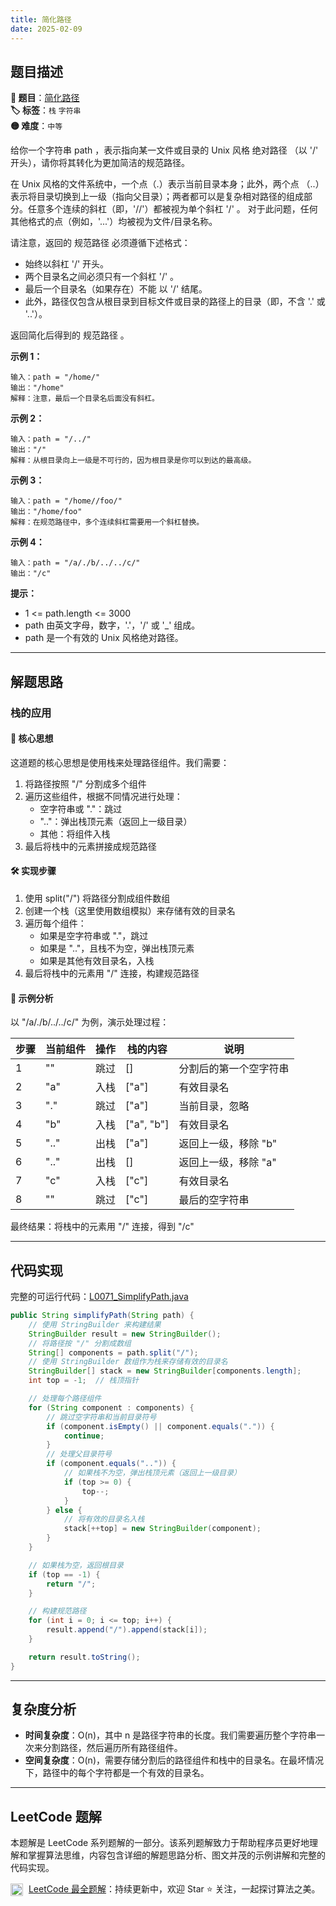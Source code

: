 ```yaml
---
title: 简化路径
date: 2025-02-09
---
```


## 题目描述

**🔗 题目**：[简化路径](https://leetcode.cn/problems/simplify-path/)  
**🏷️ 标签**：`栈` `字符串`  
**🟡 难度**：`中等`  

给你一个字符串 path ，表示指向某一文件或目录的 Unix 风格 绝对路径 （以 '/' 开头），请你将其转化为更加简洁的规范路径。

在 Unix 风格的文件系统中，一个点（.）表示当前目录本身；此外，两个点 （..） 表示将目录切换到上一级（指向父目录）；两者都可以是复杂相对路径的组成部分。任意多个连续的斜杠（即，'//'）都被视为单个斜杠 '/' 。 对于此问题，任何其他格式的点（例如，'...'）均被视为文件/目录名称。

请注意，返回的 规范路径 必须遵循下述格式：
- 始终以斜杠 '/' 开头。
- 两个目录名之间必须只有一个斜杠 '/' 。
- 最后一个目录名（如果存在）不能 以 '/' 结尾。
- 此外，路径仅包含从根目录到目标文件或目录的路径上的目录（即，不含 '.' 或 '..'）。

返回简化后得到的 规范路径 。

**示例 1：**
```
输入：path = "/home/"
输出："/home"
解释：注意，最后一个目录名后面没有斜杠。 
```

**示例 2：**
```
输入：path = "/../"
输出："/"
解释：从根目录向上一级是不可行的，因为根目录是你可以到达的最高级。
```

**示例 3：**
```
输入：path = "/home//foo/"
输出："/home/foo"
解释：在规范路径中，多个连续斜杠需要用一个斜杠替换。
```

**示例 4：**
```
输入：path = "/a/./b/../../c/"
输出："/c"
```

**提示：**
- 1 <= path.length <= 3000
- path 由英文字母，数字，'.'，'/' 或 '_' 组成。
- path 是一个有效的 Unix 风格绝对路径。

---

## 解题思路
### 栈的应用

#### 📝 核心思想
这道题的核心思想是使用栈来处理路径组件。我们需要：
1. 将路径按照 "/" 分割成多个组件
2. 遍历这些组件，根据不同情况进行处理：
   - 空字符串或 "."：跳过
   - ".."：弹出栈顶元素（返回上一级目录）
   - 其他：将组件入栈
3. 最后将栈中的元素拼接成规范路径

#### 🛠️ 实现步骤
1. 使用 split("/") 将路径分割成组件数组
2. 创建一个栈（这里使用数组模拟）来存储有效的目录名
3. 遍历每个组件：
   - 如果是空字符串或 "."，跳过
   - 如果是 ".."，且栈不为空，弹出栈顶元素
   - 如果是其他有效目录名，入栈
4. 最后将栈中的元素用 "/" 连接，构建规范路径

#### 🧩 示例分析
以 "/a/./b/../../c/" 为例，演示处理过程：

| 步骤 | 当前组件 | 操作 | 栈的内容 | 说明 |
|-----|---------|------|---------|------|
| 1 | "" | 跳过 | [] | 分割后的第一个空字符串 |
| 2 | "a" | 入栈 | ["a"] | 有效目录名 |
| 3 | "." | 跳过 | ["a"] | 当前目录，忽略 |
| 4 | "b" | 入栈 | ["a", "b"] | 有效目录名 |
| 5 | ".." | 出栈 | ["a"] | 返回上一级，移除 "b" |
| 6 | ".." | 出栈 | [] | 返回上一级，移除 "a" |
| 7 | "c" | 入栈 | ["c"] | 有效目录名 |
| 8 | "" | 跳过 | ["c"] | 最后的空字符串 |

最终结果：将栈中的元素用 "/" 连接，得到 "/c"

---

## 代码实现

完整的可运行代码：[L0071_SimplifyPath.java](../src/main/java/L0071_SimplifyPath.java)

```java
public String simplifyPath(String path) {
    // 使用 StringBuilder 来构建结果
    StringBuilder result = new StringBuilder();
    // 将路径按 "/" 分割成数组
    String[] components = path.split("/");
    // 使用 StringBuilder 数组作为栈来存储有效的目录名
    StringBuilder[] stack = new StringBuilder[components.length];
    int top = -1;  // 栈顶指针

    // 处理每个路径组件
    for (String component : components) {
        // 跳过空字符串和当前目录符号
        if (component.isEmpty() || component.equals(".")) {
            continue;
        }
        // 处理父目录符号
        if (component.equals("..")) {
            // 如果栈不为空，弹出栈顶元素（返回上一级目录）
            if (top >= 0) {
                top--;
            }
        } else {
            // 将有效的目录名入栈
            stack[++top] = new StringBuilder(component);
        }
    }

    // 如果栈为空，返回根目录
    if (top == -1) {
        return "/";
    }

    // 构建规范路径
    for (int i = 0; i <= top; i++) {
        result.append("/").append(stack[i]);
    }

    return result.toString();
}
```

---

## 复杂度分析

- **时间复杂度**：O(n)，其中 n 是路径字符串的长度。我们需要遍历整个字符串一次来分割路径，然后遍历所有路径组件。
- **空间复杂度**：O(n)，需要存储分割后的路径组件和栈中的目录名。在最坏情况下，路径中的每个字符都是一个有效的目录名。

---

## LeetCode 题解

本题解是 LeetCode 系列题解的一部分。该系列题解致力于帮助程序员更好地理解和掌握算法思维，内容包含详细的解题思路分析、图文并茂的示例讲解和完整的代码实现。

<img src="https://github.githubassets.com/images/modules/logos_page/GitHub-Mark.png" alt="GitHub" width="20" style="vertical-align: middle; margin-right: 5px"> [LeetCode 最全题解](https://github.com/LjyYano/LeetCode)：持续更新中，欢迎 Star ⭐️ 关注，一起探讨算法之美。 